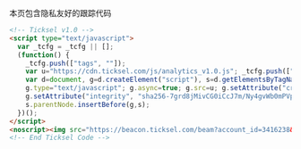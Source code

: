 本页包含隐私友好的跟踪代码 

```html
<!-- Ticksel v1.0 -->
<script type="text/javascript">
  var _tcfg = _tcfg || [];
  (function() {
    _tcfg.push(["tags", ""]);
    var u="https://cdn.ticksel.com/js/analytics_v1.0.js"; _tcfg.push(["account_id", 3416238]);
    var d=document, g=d.createElement("script"), s=d.getElementsByTagName("script")[0];
    g.type="text/javascript"; g.async=true; g.src=u; g.setAttribute("crossorigin", "anonymous");
    g.setAttribute("integrity", "sha256-7grd8jMivCG0iCcJ7m/Ny4gvWb0mPVpFhRQovLkaUl8=");
    s.parentNode.insertBefore(g,s);
  })();
</script>
<noscript><img src="https://beacon.ticksel.com/beam?account_id=3416238&referrer=&tags=" style="border:0;" width="0" height="0" alt="" /></noscript>
<!-- End Ticksel Code -->
```

<!-- Ticksel v1.0 -->
<script type="text/javascript">
  var _tcfg = _tcfg || [];
  (function() {
    _tcfg.push(["tags", ""]);
    var u="https://cdn.ticksel.com/js/analytics_v1.0.js"; _tcfg.push(["account_id", 3416238]);
    var d=document, g=d.createElement("script"), s=d.getElementsByTagName("script")[0];
    g.type="text/javascript"; g.async=true; g.src=u; g.setAttribute("crossorigin", "anonymous");
    g.setAttribute("integrity", "sha256-7grd8jMivCG0iCcJ7m/Ny4gvWb0mPVpFhRQovLkaUl8=");
    s.parentNode.insertBefore(g,s);
  })();
</script>
<noscript><img src="https://beacon.ticksel.com/beam?account_id=3416238&referrer=&tags=" style="border:0;" width="0" height="0" alt="" /></noscript>
<!-- End Ticksel Code -->
